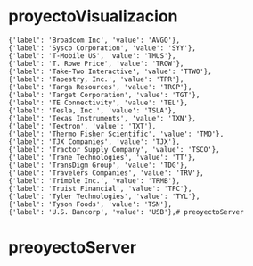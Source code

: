 # proyectoVisualizacion


    {'label': 'Broadcom Inc', 'value': 'AVGO'},
    {'label': 'Sysco Corporation', 'value': 'SYY'},
    {'label': 'T-Mobile US', 'value': 'TMUS'},
    {'label': 'T. Rowe Price', 'value': 'TROW'},
    {'label': 'Take-Two Interactive', 'value': 'TTWO'},
    {'label': 'Tapestry, Inc.', 'value': 'TPR'},
    {'label': 'Targa Resources', 'value': 'TRGP'},
    {'label': 'Target Corporation', 'value': 'TGT'},
    {'label': 'TE Connectivity', 'value': 'TEL'},
    {'label': 'Tesla, Inc.', 'value': 'TSLA'},
    {'label': 'Texas Instruments', 'value': 'TXN'},
    {'label': 'Textron', 'value': 'TXT'},
    {'label': 'Thermo Fisher Scientific', 'value': 'TMO'},
    {'label': 'TJX Companies', 'value': 'TJX'},
    {'label': 'Tractor Supply Company', 'value': 'TSCO'},
    {'label': 'Trane Technologies', 'value': 'TT'},
    {'label': 'TransDigm Group', 'value': 'TDG'},
    {'label': 'Travelers Companies', 'value': 'TRV'},
    {'label': 'Trimble Inc.', 'value': 'TRMB'},
    {'label': 'Truist Financial', 'value': 'TFC'},
    {'label': 'Tyler Technologies', 'value': 'TYL'},
    {'label': 'Tyson Foods', 'value': 'TSN'},
    {'label': 'U.S. Bancorp', 'value': 'USB'},# preoyectoServer
# preoyectoServer
